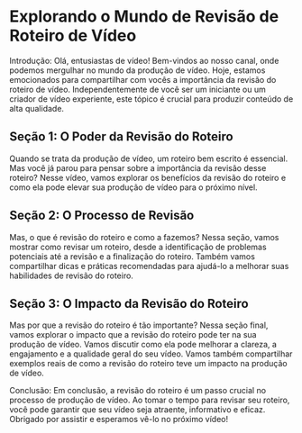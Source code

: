 # Explorando o Mundo de Revisão de Roteiro de Vídeo

Introdução:
Olá, entusiastas de vídeo! Bem-vindos ao nosso canal, onde podemos mergulhar no mundo da produção de vídeo. Hoje, estamos emocionados para compartilhar com vocês a importância da revisão do roteiro de vídeo. Independentemente de você ser um iniciante ou um criador de vídeo experiente, este tópico é crucial para produzir conteúdo de alta qualidade.

## Seção 1: O Poder da Revisão do Roteiro

Quando se trata da produção de vídeo, um roteiro bem escrito é essencial. Mas você já parou para pensar sobre a importância da revisão desse roteiro? Nesse vídeo, vamos explorar os benefícios da revisão do roteiro e como ela pode elevar sua produção de vídeo para o próximo nível.

## Seção 2: O Processo de Revisão
Mas, o que é revisão do roteiro e como a fazemos? Nessa seção, vamos mostrar como revisar um roteiro, desde a identificação de problemas potenciais até a revisão e a finalização do roteiro. Também vamos compartilhar dicas e práticas recomendadas para ajudá-lo a melhorar suas habilidades de revisão do roteiro.

## Seção 3: O Impacto da Revisão do Roteiro
Mas por que a revisão do roteiro é tão importante? Nessa seção final, vamos explorar o impacto que a revisão do roteiro pode ter na sua produção de vídeo. Vamos discutir como ela pode melhorar a clareza, a engajamento e a qualidade geral do seu vídeo. Vamos também compartilhar exemplos reais de como a revisão do roteiro teve um impacto na produção de vídeo.

Conclusão:
Em conclusão, a revisão do roteiro é um passo crucial no processo de produção de vídeo. Ao tomar o tempo para revisar seu roteiro, você pode garantir que seu vídeo seja atraente, informativo e eficaz. Obrigado por assistir e esperamos vê-lo no próximo vídeo!